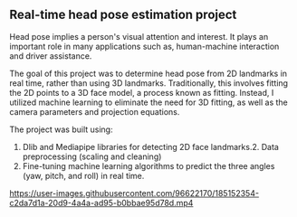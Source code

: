 ## Real-time head pose estimation project

Head pose implies a person's visual attention and interest. 
It plays an important role in many applications such as, human-machine interaction and driver assistance.

The goal of this project was to determine head pose from 2D landmarks in real time, rather than using 3D landmarks. Traditionally, this involves fitting the 2D points to a 3D face model, a process known as fitting. Instead, I utilized machine learning to eliminate the need for 3D fitting, as well as the camera parameters and projection equations.

The project was built using:
1. Dlib and Mediapipe libraries for detecting 2D face landmarks.2.  Data preprocessing (scaling and cleaning)
3. Fine-tuning machine learning algorithms to predict the three angles (yaw, pitch, and roll) in real time.
 
 

https://user-images.githubusercontent.com/96622170/185152354-c2da7d1a-20d9-4a4a-ad95-b0bbae95d78d.mp4

